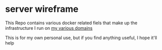 # server wireframe

This Repo contains various docker related fiels that make up the infrastructure I run on [my various domains](https://lio.domains)

This is for my own personal use, but if you find anything useful, I hope it'll help
